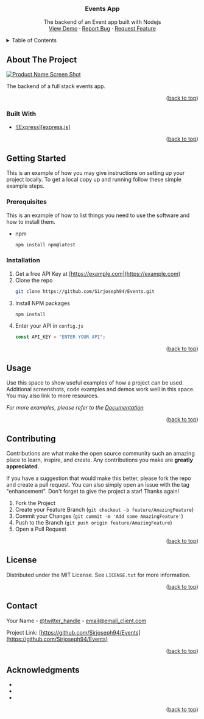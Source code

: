 <!-- Improved compatibility of back to top link: See: https://github.com/othneildrew/Best-README-Template/pull/73 -->

<a name="readme-top"></a>

<!-- PROJECT SHIELDS -->
<!--
[![Contributors][contributors-shield]][contributors-url]
[![Forks][forks-shield]][forks-url]
[![Stargazers][stars-shield]][stars-url]
[![Issues][issues-shield]][issues-url]
[![MIT License][license-shield]][license-url]
[![LinkedIn][linkedin-shield]][linkedin-url] -->

<!-- PROJECT LOGO -->
<br />
<div align="center">
  <!-- <a href="https://github.com/Sirjoseph94/Events">
    <img src="images/logo.png" alt="Logo" width="80" height="80">
  </a> -->

<h3 align="center">Events App</h3>

  <p align="center">
    The backend of an Event app built with Nodejs
    <br />
    <a href="https://github.com/Sirjoseph94/Events">View Demo</a>
    ·
    <a href="https://github.com/Sirjoseph94/Events/issues">Report Bug</a>
    ·
    <a href="https://github.com/Sirjoseph94/Events/issues">Request Feature</a>
  </p>
</div>

<!-- TABLE OF CONTENTS -->
<details>
  <summary>Table of Contents</summary>
  <ol>
    <li>
      <a href="#about-the-project">About The Project</a>
      <ul>
        <li><a href="#built-with">Built With</a></li>
      </ul>
    </li>
    <li>
      <a href="#getting-started">Getting Started</a>
      <ul>
        <li><a href="#prerequisites">Prerequisites</a></li>
        <li><a href="#installation">Installation</a></li>
      </ul>
    </li>
    <li><a href="#usage">Usage</a></li>
    <!-- <li><a href="#roadmap">Roadmap</a></li> -->
    <li><a href="#contributing">Contributing</a></li>
    <li><a href="#license">License</a></li>
    <li><a href="#contact">Contact</a></li>
    <li><a href="#acknowledgments">Acknowledgments</a></li>
  </ol>
</details>

<!-- ABOUT THE PROJECT -->

## About The Project

[![Product Name Screen Shot][product-screenshot]](https://example.com)

The backend of a full stack events app.

<p align="right">(<a href="#readme-top">back to top</a>)</p>

### Built With

- [![Express][express.js]][express-url]

<p align="right">(<a href="#readme-top">back to top</a>)</p>

<!-- GETTING STARTED -->

## Getting Started

This is an example of how you may give instructions on setting up your project locally.
To get a local copy up and running follow these simple example steps.

### Prerequisites

This is an example of how to list things you need to use the software and how to install them.

- npm
  ```sh
  npm install npm@latest
  ```

### Installation

1. Get a free API Key at [https://example.com](https://example.com)
2. Clone the repo
   ```sh
   git clone https://github.com/Sirjoseph94/Events.git
   ```
3. Install NPM packages
   ```sh
   npm install
   ```
4. Enter your API in `config.js`
   ```js
   const API_KEY = "ENTER YOUR API";
   ```

<p align="right">(<a href="#readme-top">back to top</a>)</p>

<!-- USAGE EXAMPLES -->

## Usage

Use this space to show useful examples of how a project can be used. Additional screenshots, code examples and demos work well in this space. You may also link to more resources.

_For more examples, please refer to the [Documentation](https://example.com)_

<p align="right">(<a href="#readme-top">back to top</a>)</p>

<!-- CONTRIBUTING -->

## Contributing

Contributions are what make the open source community such an amazing place to learn, inspire, and create. Any contributions you make are **greatly appreciated**.

If you have a suggestion that would make this better, please fork the repo and create a pull request. You can also simply open an issue with the tag "enhancement".
Don't forget to give the project a star! Thanks again!

1. Fork the Project
2. Create your Feature Branch (`git checkout -b feature/AmazingFeature`)
3. Commit your Changes (`git commit -m 'Add some AmazingFeature'`)
4. Push to the Branch (`git push origin feature/AmazingFeature`)
5. Open a Pull Request

<p align="right">(<a href="#readme-top">back to top</a>)</p>

<!-- LICENSE -->

## License

Distributed under the MIT License. See `LICENSE.txt` for more information.

<p align="right">(<a href="#readme-top">back to top</a>)</p>

<!-- CONTACT -->

## Contact

Your Name - [@twitter_handle](https://twitter.com/twitter_handle) - email@email_client.com

Project Link: [https://github.com/Sirjoseph94/Events](https://github.com/Sirjoseph94/Events)

<p align="right">(<a href="#readme-top">back to top</a>)</p>

<!-- ACKNOWLEDGMENTS -->

## Acknowledgments

- []()
- []()
- []()

<p align="right">(<a href="#readme-top">back to top</a>)</p>

<!-- MARKDOWN LINKS & IMAGES -->
<!-- https://www.markdownguide.org/basic-syntax/#reference-style-links -->

[contributors-shield]: https://img.shields.io/github/contributors/Sirjoseph94/Events.svg?style=for-the-badge
[contributors-url]: https://github.com/Sirjoseph94/Events/graphs/contributors
[forks-shield]: https://img.shields.io/github/forks/Sirjoseph94/Events.svg?style=for-the-badge
[forks-url]: https://github.com/Sirjoseph94/Events/network/members
[stars-shield]: https://img.shields.io/github/stars/Sirjoseph94/Events.svg?style=for-the-badge
[stars-url]: https://github.com/Sirjoseph94/Events/stargazers
[issues-shield]: https://img.shields.io/github/issues/Sirjoseph94/Events.svg?style=for-the-badge
[issues-url]: https://github.com/Sirjoseph94/Events/issues
[license-shield]: https://img.shields.io/github/license/Sirjoseph94/Events.svg?style=for-the-badge
[license-url]: https://github.com/Sirjoseph94/Events/blob/master/LICENSE.txt
[linkedin-shield]: https://img.shields.io/badge/-LinkedIn-black.svg?style=for-the-badge&logo=linkedin&colorB=555
[linkedin-url]: https://linkedin.com/in/linkedin_username
[product-screenshot]: images/screenshot.png
[express-url]: https://https://expressjs.com/
[react.js]: https://img.shields.io/badge/React-20232A?style=for-the-badge&logo=react&logoColor=61DAFB
[react-url]: https://reactjs.org/
